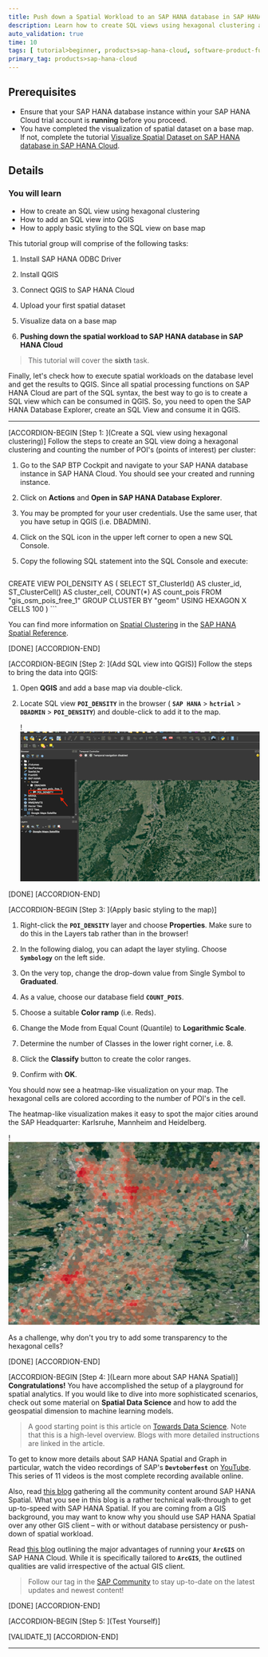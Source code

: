 ```yaml
---
title: Push down a Spatial Workload to an SAP HANA database in SAP HANA Cloud
description: Learn how to create SQL views using hexagonal clustering and QGIS and apply basic styling on a base map.
auto_validation: true
time: 10
tags: [ tutorial>beginner, products>sap-hana-cloud, software-product-function>sap-hana-spatial]
primary_tag: products>sap-hana-cloud
---
```


## Prerequisites
- Ensure that your SAP HANA database instance within your SAP HANA Cloud trial account is **running** before you proceed.
- You have completed the visualization of spatial dataset on a base map. If not, complete the tutorial [Visualize Spatial Dataset on SAP HANA database in SAP HANA Cloud](hana-cloud-trial-qgis-2).


## Details
### You will learn
- How to create an SQL view using hexagonal clustering
- How to add an SQL view into QGIS
- How to apply basic styling to the SQL view on base map


This tutorial group will comprise of the following tasks:

1. Install SAP HANA ODBC Driver

2. Install QGIS

3. Connect QGIS to SAP HANA Cloud

4. Upload your first spatial dataset

5. Visualize data on a base map

6. **Pushing down the spatial workload to SAP HANA database in SAP HANA Cloud**

> This tutorial will cover the **sixth** task.

Finally, let's check how to execute spatial workloads on the database level and get the results to QGIS. Since all spatial processing functions on SAP HANA Cloud are part of the SQL syntax, the best way to go is to create a SQL view which can be consumed in QGIS.
So, you need to open the SAP HANA Database Explorer, create an SQL View and consume it in QGIS.


---

[ACCORDION-BEGIN [Step 1: ](Create a SQL view using hexagonal clustering)]
Follow the steps to create an SQL view doing a hexagonal clustering and counting the number of POI's (points of interest) per cluster:

1. Go to the SAP BTP Cockpit and navigate to your SAP HANA database instance in SAP HANA Cloud. You should see your created and running instance.

2. Click on **Actions** and **Open in SAP HANA Database Explorer**.

3. You may be prompted for your user credentials. Use the same user, that you have setup in QGIS (i.e. DBADMIN).

4. Click on the SQL icon in the upper left corner to open a new SQL Console.

5. Copy the following SQL statement into the SQL Console and execute:

    ```
CREATE VIEW POI_DENSITY AS
(
	SELECT
		ST_ClusterId() AS cluster_id,
		ST_ClusterCell() AS cluster_cell,
		COUNT(*) AS count_pois
	FROM "gis_osm_pois_free_1"
	GROUP CLUSTER BY "geom" USING HEXAGON X CELLS 100
)
    ```


You can find more information on [Spatial Clustering](https://help.sap.com/viewer/bc9e455fe75541b8a248b4c09b086cf5/2020_04_QRC/en-US/7eb3c0e6bbf04fc6bcb9809d81533e6f.html) in the [SAP HANA Spatial Reference](https://help.sap.com/viewer/bc9e455fe75541b8a248b4c09b086cf5/2020_04_QRC/en-US/e1c934157bd14021a3b43b5822b2cbe9.html).



[DONE]
[ACCORDION-END]

[ACCORDION-BEGIN [Step 2: ](Add SQL view into QGIS)]
Follow the steps to bring the data into QGIS:

1. Open **QGIS** and add a base map via double-click.

2. Locate SQL view **`POI_DENSITY`** in the browser ( **`SAP HANA`** > **`hctrial`** > **`DBADMIN`** > **`POI_DENSITY`**) and double-click to add it to the map.

    !![SQL View QGIS](ss-01-sql-view-qgis.png)



[DONE]
[ACCORDION-END]


[ACCORDION-BEGIN [Step 3: ](Apply basic styling to the map)]
1. Right-click the **`POI_DENSITY`** layer and choose **Properties**. Make sure to do this in the Layers tab rather than in the browser!

2. In the following dialog, you can adapt the layer styling. Choose **`Symbology`** on the left side.

3. On the very top, change the drop-down value from Single Symbol to **Graduated**.

4. As a value, choose our database field **`COUNT_POIS`**.

5. Choose a suitable **Color ramp** (i.e. Reds).

6. Change the Mode from Equal Count (Quantile) to **Logarithmic Scale**.

7. Determine the number of Classes in the lower right corner, i.e. 8.

8. Click the **Classify** button to create the color ranges.

9. Confirm with **OK**.

You should now see a heatmap-like visualization on your map. The hexagonal cells are colored according to the number of POI's in the cell.

The heatmap-like visualization makes it easy to spot the major cities around the SAP Headquarter: Karlsruhe, Mannheim and Heidelberg.

!![Style QGIS](ss-02-style-qgis.png)

As a challenge, why don't you try to add some transparency to the hexagonal cells?



[DONE]
[ACCORDION-END]

[ACCORDION-BEGIN [Step 4: ](Learn more about SAP HANA Spatial)]
**Congratulations!** You have accomplished the setup of a playground for spatial analytics. If you would like to dive into more sophisticated scenarios, check out some material on **Spatial Data Science** and how to add the geospatial dimension to machine learning models.

> A good starting point is this article on [Towards Data Science](https://towardsdatascience.com/the-impact-of-geospatial-features-on-machine-learning-3a71c99f080a?source=friends_link&sk=c38d7707eb88f853ffe19486e6aa3dd4). Note that this is a high-level overview. Blogs with more detailed instructions are linked in the article.

To get to know more details about SAP HANA Spatial and Graph in particular, watch the video recordings of SAP's **`Devtoberfest`** on [YouTube](https://www.youtube.com/playlist?list=PL6RpkC85SLQA8za7iX9FRzewU7Vs022dl). This series of 11 videos is the most complete recording available online.

Also, read [this blog](https://cutt.ly/saphanaspatial) gathering all the community content around SAP HANA Spatial. What you see in this blog is a rather technical walk-through to get up-to-speed with SAP HANA Spatial. If you are coming from a GIS background, you may want to know why you should use SAP HANA Spatial over any other GIS client – with or without database persistency or push-down of spatial workload.

Read [this blog](https://blogs.sap.com/2020/02/12/the-four-advantages-of-arcgis-on-hana/) outlining the major advantages of running your **`ArcGIS`** on SAP HANA Cloud. While it is specifically tailored to **`ArcGIS`**, the outlined qualities are valid irrespective of the actual GIS client.

> Follow our tag in the [SAP Community](https://blogs.sap.com/tags/73554900100800002881/) to stay up-to-date on the latest updates and newest content!



[DONE]
[ACCORDION-END]

[ACCORDION-BEGIN [Step 5: ](Test Yourself)]



[VALIDATE_1]
[ACCORDION-END]


---
